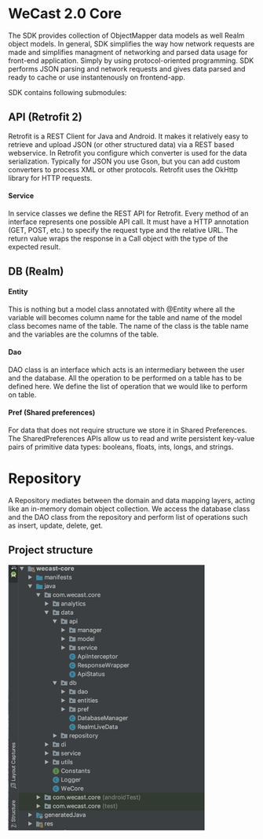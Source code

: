 ﻿# WeCast 2.0 Core

The SDK provides collection of ObjectMapper data models as well Realm object models. In general, SDK simplifies the way how network requests are made and simplifies managment of networking and parsed data usage for front-end application.
Simply by using protocol-oriented programming. SDK performs JSON parsing and network requests and gives data parsed and ready to cache or use instantenously on frontend-app.

SDK contains following submodules:

## API (Retrofit 2)
Retrofit is a REST Client for Java and Android. It makes it relatively easy to retrieve and upload JSON (or other structured data) via a REST based webservice. In Retrofit you configure which converter is used for the data serialization. Typically for JSON you use Gson, but you can add custom converters to process XML or other protocols. Retrofit uses the OkHttp library for HTTP requests.

#### Service
In service classes we define the REST API for Retrofit.
Every method of an interface represents one possible API call. It must have a HTTP annotation (GET, POST, etc.) to specify the request type and the relative URL. The return value wraps the response in a Call object with the type of the expected result.

## DB (Realm)

#### Entity
This is nothing but a model class annotated with @Entity where all the variable will becomes column name for the table and name of the model class becomes name of the table. The name of the class is the table name and the variables are the columns of the table.

#### Dao
DAO class is an interface which acts is an intermediary between the user and the database. All the operation to be performed on a table has to be defined here. We define the list of operation that we would like to perform on table.

#### Pref (Shared preferences)
For data that does not require structure we store it in Shared Preferences. The SharedPreferences APIs allow us to read and write persistent key-value pairs of primitive data types: booleans, floats, ints, longs, and strings.

# Repository
A Repository mediates between the domain and data mapping layers, acting like an in-memory domain object collection. We access the database class and the DAO class from the repository and perform list of operations such as insert, update, delete, get.


## Project structure

<img src="./img/structure.png" width="400" height="540" >
